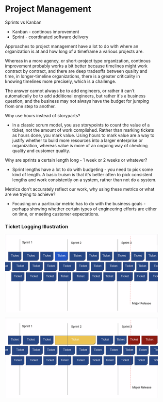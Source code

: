 # Project Management

Sprints vs Kanban

* Kanban - continous improvement
* Sprint - coordinated software delivery

Approaches to project management have a lot to do with where an organization is at and how long of a timeframe a various projects are.

Whereas in a more agency, or short-project type organization, continous improvement probably works a bit better because timelines might work contract by contract, and there are deep tradeoffs between quality and time, in longer-timeline organizations, there is a greater criticality in knowing timelines more precisely, which is a challenge.

The answer cannot always be to add engineers, or rather it can't automatically be to add additional engineers, but rather it's a business question, and the business may not always have the budget for jumping from one step to another.

Why use hours instead of storyparts?

* In a classic scrum model, you use storypoints to count the value of a ticket, not the amount of work complished. Rather than marking tickets as hours done, you mark value. Using hours to mark value are a way to justify whether to build more resources into a larger enterprise or organization, whereas value is more of an ongoing way of checking quality and customer quality.

Why are sprints a certain length long - 1 week or 2 weeks or whatever?

* Sprint lengths have a lot to do with budgeting - you need to pick some kind of length. A basic truism is that it's better often to pick consistent lengths and work consistently on a system, rather than not do a system.

Metrics don't accurately reflect our work, why using these metrics or what are we trying to achieve?

* Focusing on a particular metric has to do with the business goals - perhaps showing whether certain types of engineering efforts are either on time, or meeting customer expectations.

### Ticket Logging Illustration

![](/img/projectmanagementtickets01.png)

![](/img/projectmanagementtickets02.png)
